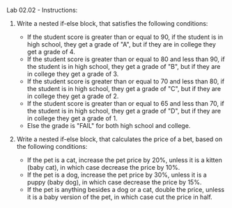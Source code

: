 Lab 02.02 - Instructions:  

1. Write a nested if-else block, that satisfies the following conditions:

    - If the student score is greater than or equal to 90, if the student is in high school, they get a grade of "A", but if they are in college they get a grade of 4.
    - If the student score is greater than or equal to 80 and less than 90, if the student is in high school, they get a grade of "B", but if they are in college they get a grade of 3.
    - If the student score is greater than or equal to 70 and less than 80, if the student is in high school, they get a grade of "C", but if they are in college they get a grade of 2.
    - If the student score is greater than or equal to 65 and less than 70, if the student is in high school, they get a grade of "D", but if they are in college they get a grade of 1.
    - Else the grade is "FAIL" for both high school and college.

2. Write a nested if-else block, that calculates the price of a bet, based on the following conditions:

    - If the pet is a cat, increase the pet price by 20%, unless it is a kitten (baby cat), in which case decrease the price by 10%.
    - If the pet is a dog, increase the pet price by 30%, unless it is a puppy (baby dog), in which case decrease the price by 15%.
    - If the pet is anything besides a dog or a cat, double the price, unless it is a baby version of the pet, in which case cut the price in half.